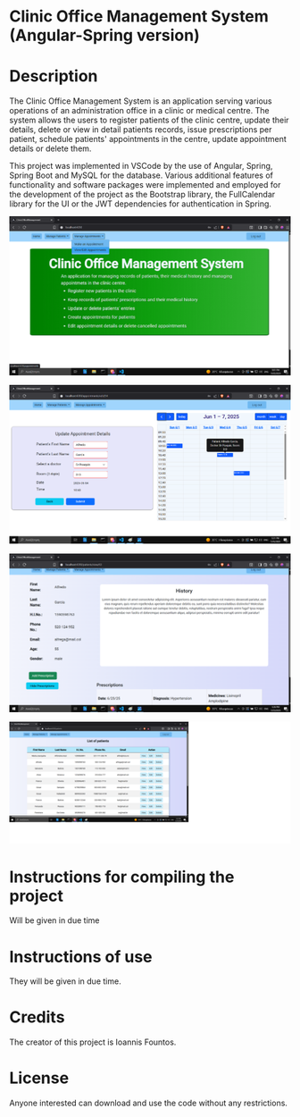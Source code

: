 # Clinic Office Management System (Angular-Spring version)

# Description

The Clinic Office Management System is an application serving various operations of an administration office in a clinic or medical centre. The system allows the users to register patients of the clinic centre, update their details, delete or view in detail patients records, issue prescriptions per patient, schedule patients' appointments in the centre, update appointment details or delete them.

This project was implemented in VSCode by the use of Angular, Spring, Spring Boot and MySQL for the database. Various additional features of functionality and software packages were implemented and employed for the development of the project as the Bootstrap library, the FullCalendar library for the UI or the JWT dependencies for authentication in Spring.

![Screenshots](/Screenshots/home_page.png)

![Screenshots](/Screenshots/update_appointment.png)

![Screenshots](/Screenshots/patient_view.png)

![Screenshots](/Screenshots/patients_view.png)


# Instructions for compiling the project 

Will be given in due time

# Instructions of use

They will be given in due time.

# Credits
The creator of this project is Ioannis Fountos.

# License

Anyone interested can download and use the code without any restrictions.